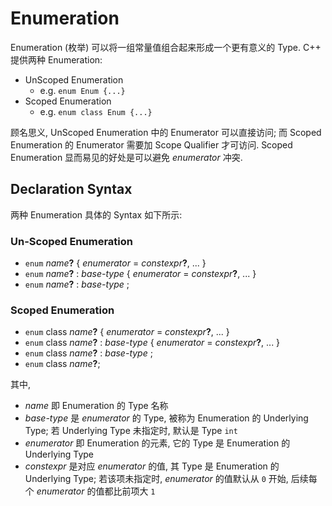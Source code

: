 # Enumeration

Enumeration (枚举) 可以将一组常量值组合起来形成一个更有意义的 Type.
C++ 提供两种 Enumeration: 
- UnScoped Enumeration 
  - e.g. `enum Enum {...}`
- Scoped Enumeration
  - e.g. `enum class Enum {...}`

顾名思义, UnScoped Enumeration 中的 Enumerator 可以直接访问;
而 Scoped Enumeration 的 Enumerator 需要加 Scope Qualifier 才可访问.
Scoped Enumeration 显而易见的好处是可以避免 *enumerator* 冲突.

## Declaration Syntax

两种 Enumeration 具体的 Syntax 如下所示: 

### Un-Scoped Enumeration

- `enum` *name*<b>?</b> { *enumerator* = *constexpr*<b>?</b>, ... }
- `enum` *name*<b>?</b> : *base-type* { *enumerator* = *constexpr*<b>?</b>, ... }
- `enum` *name*<b>?</b> : *base-type* ;

### Scoped Enumeration

- `enum` class *name*<b>?</b> { *enumerator* = *constexpr*<b>?</b>, ... }
- `enum` class *name*<b>?</b> : *base-type* { *enumerator* = *constexpr*<b>?</b>, ... }
- `enum` class *name*<b>?</b> : *base-type* ;
- `enum` class *name*<b>?</b>;

其中,

- *name* 即 Enumeration 的 Type 名称
- *base-type* 是 *enumerator* 的 Type, 被称为 Enumeration 的 Underlying Type;
  若 Underlying Type 未指定时, 默认是 Type `int`
- *enumerator* 即 Enumeration 的元素, 它的 Type 是 Enumeration 的 Underlying Type
- *constexpr* 是对应 *enumerator* 的值, 其 Type 是 Enumeration 的 Underlying Type;
  若该项未指定时, *enumerator* 的值默认从 `0` 开始, 后续每个 *enumerator* 的值都比前项大 `1`